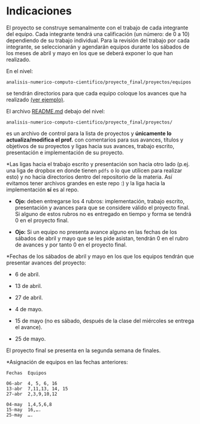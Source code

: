 # Indicaciones

El proyecto se construye semanalmente con el trabajo de cada integrante del equipo. Cada integrante tendrá una calificación (un número: de 0 a 10) dependiendo de su trabajo individual. Para la revisión del trabajo por cada integrante, se seleccionarán y agendarán equipos durante los sábados de los meses de abril y mayo en los que se deberá exponer lo que han realizado.

En el nivel:  

`analisis-numerico-computo-cientifico/proyecto_final/proyectos/equipos`

se tendrán directorios para que cada equipo coloque los avances que ha realizado [(ver ejemplo)](../proyectos/equipos/equipo_ejemplo).


El archivo [README.md](../proyectos) debajo del nivel:

 `analisis-numerico-computo-cientifico/proyecto_final/proyectos/
` 

es un archivo de control para la lista de proyectos y **únicamente lo actualiza/modifica el prof.** con comentarios para sus avances, títulos y objetivos de su proyectos y ligas hacia sus avances, trabajo escrito, presentación e implementación de su proyecto.

*Las ligas hacia el trabajo escrito y presentación son hacia otro lado (p.ej. una liga de dropbox en donde tienen `pdfs` o lo que utilicen para realizar esto) y no hacia directorios dentro del repositorio de la materia. Así evitamos tener archivos grandes en este repo :) y la liga hacia la implementación **sí** es al repo.

* **Ojo:** deben entregarse los 4 rubros: implementación, trabajo escrito, presentación y avances para que se considere válido el proyecto final. Si alguno de estos rubros no es entregado en tiempo y forma se tendrá 0 en el proyecto final.

* **Ojo:** Si un equipo no presenta avance alguno en las fechas de los sábados de abril y mayo que se les pide asistan, tendrán 0 en el rubro de avances y por tanto 0 en el proyecto final. 


*Fechas de los sábados de abril y mayo en los que los equipos tendrán que presentar avances  del proyecto:

* 6 de abril.

* 13 de abril.

* 27 de abril.

* 4 de mayo.

* 15 de mayo (no es sábado, después de la clase del miércoles se entrega el avance). 

* 25 de mayo.

El proyecto final se presenta en la segunda semana de finales.

*Asignación de equipos en las fechas anteriores:

	Fechas	Equipos
	
	06-abr	4, 5, 6, 16
	13-abr	7,11,13, 14, 15
	27-abr	2,3,9,10,12

	04-may	1,4,5,6,8
	15-may	16,….
	25-may	….


